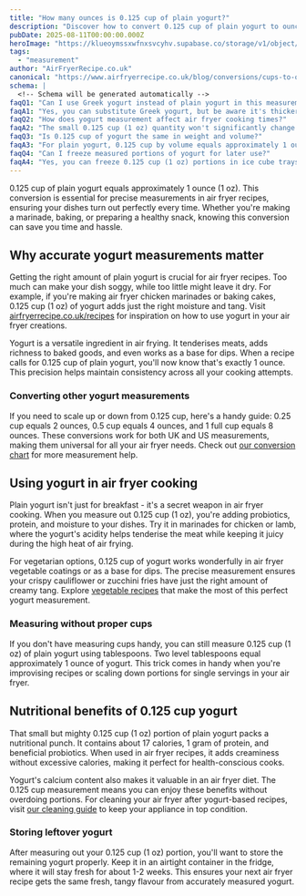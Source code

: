 ```yaml
---
title: "How many ounces is 0.125 cup of plain yogurt?"
description: "Discover how to convert 0.125 cup of plain yogurt to ounces in seconds. Perfect for air fryer recipes and precise measurements every time."
pubDate: 2025-08-11T00:00:00.000Z
heroImage: "https://klueoymssxwfnxsvcyhv.supabase.co/storage/v1/object/public/Shmucket/how-many-ounces-is-0-125-cup-plain-yogurt.webp"
tags:
  - "measurement"
author: "AirFryerRecipe.co.uk"
canonical: "https://www.airfryerrecipe.co.uk/blog/conversions/cups-to-ounces/how-many-ounces-is-0-125-cup-plain-yogurt"
schema: |
  <!-- Schema will be generated automatically -->
faqQ1: "Can I use Greek yogurt instead of plain yogurt in this measurement?"
faqA1: "Yes, you can substitute Greek yogurt, but be aware it's thicker. The 0.125 cup (1 oz) measurement still applies, but you might need to thin Greek yogurt with a teaspoon of water or milk to match plain yogurt's consistency in recipes."
faqQ2: "How does yogurt measurement affect air fryer cooking times?"
faqA2: "The small 0.125 cup (1 oz) quantity won't significantly change cooking times. However, yogurt-coated foods might need slightly less time as the moisture helps conduct heat. Always check food a minute or two earlier than usual when using yogurt in air fryer recipes."
faqQ3: "Is 0.125 cup of yogurt the same in weight and volume?"
faqA3: "For plain yogurt, 0.125 cup by volume equals approximately 1 ounce by weight. This near-equivalence makes measuring easy. However, very thick yogurts may vary slightly, so for baking, weighing gives the most precise results."
faqQ4: "Can I freeze measured portions of yogurt for later use?"
faqA4: "Yes, you can freeze 0.125 cup (1 oz) portions in ice cube trays. Thaw in the fridge before use, though the texture may become slightly grainy. Frozen yogurt works best in cooked dishes rather than fresh applications after thawing."
---
```

<p>0.125 cup of plain yogurt equals approximately 1 ounce (1 oz). This conversion is essential for precise measurements in air fryer recipes, ensuring your dishes turn out perfectly every time. Whether you're making a marinade, baking, or preparing a healthy snack, knowing this conversion can save you time and hassle.</p>

<h2>Why accurate yogurt measurements matter</h2>
<p>Getting the right amount of plain yogurt is crucial for air fryer recipes. Too much can make your dish soggy, while too little might leave it dry. For example, if you're making air fryer chicken marinades or baking cakes, 0.125 cup (1 oz) of yogurt adds just the right moisture and tang. Visit <a href=https://www.airfryerrecipe.co.uk/recipes>airfryerrecipe.co.uk/recipes</a> for inspiration on how to use yogurt in your air fryer creations.</p>

<p>Yogurt is a versatile ingredient in air frying. It tenderises meats, adds richness to baked goods, and even works as a base for dips. When a recipe calls for 0.125 cup of plain yogurt, you'll now know that's exactly 1 ounce. This precision helps maintain consistency across all your cooking attempts.</p>

<h3>Converting other yogurt measurements</h3>
<p>If you need to scale up or down from 0.125 cup, here's a handy guide: 0.25 cup equals 2 ounces, 0.5 cup equals 4 ounces, and 1 full cup equals 8 ounces. These conversions work for both UK and US measurements, making them universal for all your air fryer needs. Check out <a href=https://www.airfryerrecipe.co.uk/air-fryer-conversion-chart>our conversion chart</a> for more measurement help.</p>

<h2>Using yogurt in air fryer cooking</h2>
<p>Plain yogurt isn't just for breakfast - it's a secret weapon in air fryer cooking. When you measure out 0.125 cup (1 oz), you're adding probiotics, protein, and moisture to your dishes. Try it in marinades for chicken or lamb, where the yogurt's acidity helps tenderise the meat while keeping it juicy during the high heat of air frying.</p>

<p>For vegetarian options, 0.125 cup of yogurt works wonderfully in air fryer vegetable coatings or as a base for dips. The precise measurement ensures your crispy cauliflower or zucchini fries have just the right amount of creamy tang. Explore <a href=https://www.airfryerrecipe.co.uk/recipe-category/vegetables>vegetable recipes</a> that make the most of this perfect yogurt measurement.</p>

<h3>Measuring without proper cups</h3>
<p>If you don't have measuring cups handy, you can still measure 0.125 cup (1 oz) of plain yogurt using tablespoons. Two level tablespoons equal approximately 1 ounce of yogurt. This trick comes in handy when you're improvising recipes or scaling down portions for single servings in your air fryer.</p>

<h2>Nutritional benefits of 0.125 cup yogurt</h2>
<p>That small but mighty 0.125 cup (1 oz) portion of plain yogurt packs a nutritional punch. It contains about 17 calories, 1 gram of protein, and beneficial probiotics. When used in air fryer recipes, it adds creaminess without excessive calories, making it perfect for health-conscious cooks.</p>

<p>Yogurt's calcium content also makes it valuable in an air fryer diet. The 0.125 cup measurement means you can enjoy these benefits without overdoing portions. For cleaning your air fryer after yogurt-based recipes, visit <a href=https://www.airfryerrecipe.co.uk/air-fryer-cleaner>our cleaning guide</a> to keep your appliance in top condition.</p>

<h3>Storing leftover yogurt</h3>
<p>After measuring out your 0.125 cup (1 oz) portion, you'll want to store the remaining yogurt properly. Keep it in an airtight container in the fridge, where it will stay fresh for about 1-2 weeks. This ensures your next air fryer recipe gets the same fresh, tangy flavour from accurately measured yogurt.</p>
